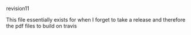revision11

This file essentially exists for when I forget to take a release and therefore the pdf files to build on travis